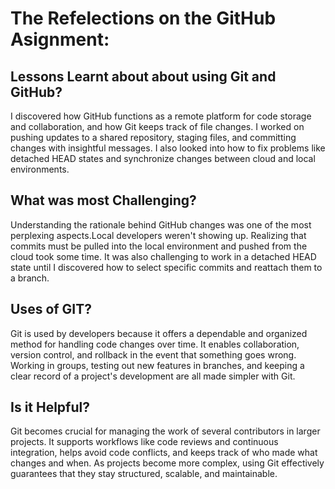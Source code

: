 # The Refelections on the GitHub Asignment:

## Lessons Learnt about about using Git and GitHub?
I discovered how GitHub functions as a remote platform for code storage and collaboration, and how Git keeps track of file changes. I worked on pushing updates to a shared repository, staging files, and committing changes with insightful messages. I also looked into how to fix problems like detached HEAD states and synchronize changes between cloud and local environments.

##  What was most Challenging?
Understanding the rationale behind GitHub changes was one of the most perplexing aspects.Local developers weren't showing up. Realizing that commits must be pulled into the local environment and pushed from the cloud took some time. It was also challenging to work in a detached HEAD state until I discovered how to select specific commits and reattach them to a branch.

## Uses of GIT?

Git is used by developers because it offers a dependable and organized method for handling code changes over time. It enables collaboration, version control, and rollback in the event that something goes wrong. Working in groups, testing out new features in branches, and keeping a clear record of a project's development are all made simpler with Git.

##  Is it Helpful?
Git becomes crucial for managing the work of several contributors in larger projects. It supports workflows like code reviews and continuous integration, helps avoid code conflicts, and keeps track of who made what changes and when. As projects become more complex, using Git effectively guarantees that they stay structured, scalable, and maintainable.